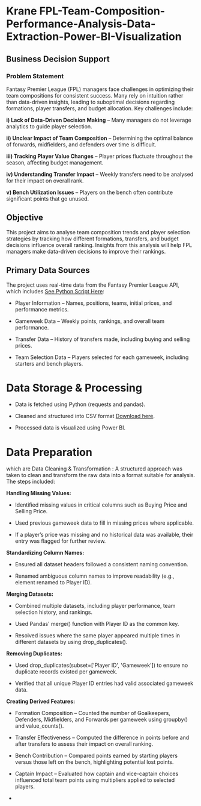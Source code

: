 # Krane FPL-Team-Composition-Performance-Analysis-Data-Extraction-Power-BI-Visualization


## Business Decision Support

### Problem Statement

Fantasy Premier League (FPL) managers face challenges in optimizing their team compositions for consistent success. Many rely on intuition rather than data-driven insights, leading to suboptimal decisions regarding formations, player transfers, and budget allocation. Key challenges include:

**i) Lack of Data-Driven Decision Making** – Many managers do not leverage analytics to guide player selection.

**ii) Unclear Impact of Team Composition** – Determining the optimal balance of forwards, midfielders, and defenders over time is difficult.

**iii) Tracking Player Value Changes** – Player prices fluctuate throughout the season, affecting budget management.

**iv) Understanding Transfer Impact** – Weekly transfers need to be analysed for their impact on overall rank.

**v) Bench Utilization Issues** – Players on the bench often contribute significant points that go unused.

## Objective

This project aims to analyse team composition trends and player selection strategies by tracking how different formations, transfers, and budget decisions influence overall ranking. Insights from this analysis will help FPL managers make data-driven decisions to improve their rankings.

## Primary Data Sources

The project uses real-time data from the Fantasy Premier League API, which includes [See Python Script Here](https://github.com/Kolexx/Kolexx-FPL-Team-Composition-Performance-Analysis-Data-Extraction-Power-BI-Visualization/blob/main/scripts/FPL.ipynb):

- Player Information – Names, positions, teams, initial prices, and performance metrics.

- Gameweek Data – Weekly points, rankings, and overall team performance.

- Transfer Data – History of transfers made, including buying and selling prices.

- Team Selection Data – Players selected for each gameweek, including starters and bench players.

# Data Storage & Processing

- Data is fetched using Python (requests and pandas).

- Cleaned and structured into CSV format [Download here](https://github.com/Kolexx/Kolexx-FPL-Team-Composition-Performance-Analysis-Data-Extraction-Power-BI-Visualization/blob/main/data/FPL_Team_Analysis.csv).

- Processed data is visualized using Power BI.

# Data Preparation

which are Data Cleaning & Transformation : A structured approach was taken to clean and transform the raw data into a format suitable for analysis. The steps included:

**Handling Missing Values:**

- Identified missing values in critical columns such as Buying Price and Selling Price.

- Used previous gameweek data to fill in missing prices where applicable.

- If a player’s price was missing and no historical data was available, their entry was flagged for further review.

**Standardizing Column Names:**

- Ensured all dataset headers followed a consistent naming convention.

- Renamed ambiguous column names to improve readability (e.g., element renamed to Player ID).

**Merging Datasets:**

- Combined multiple datasets, including player performance, team selection history, and rankings.

- Used Pandas' merge() function with Player ID as the common key.

- Resolved issues where the same player appeared multiple times in different datasets by using drop_duplicates().

**Removing Duplicates:**

- Used drop_duplicates(subset=['Player ID', 'Gameweek']) to ensure no duplicate records existed per gameweek.

- Verified that all unique Player ID entries had valid associated gameweek data.

**Creating Derived Features:**

- Formation Composition – Counted the number of Goalkeepers, Defenders, Midfielders, and Forwards per gameweek using groupby() and value_counts().

- Transfer Effectiveness – Computed the difference in points before and after transfers to assess their impact on overall ranking.

- Bench Contribution – Compared points earned by starting players versus those left on the bench, highlighting potential lost points.

- Captain Impact – Evaluated how captain and vice-captain choices influenced total team points using multipliers applied to selected players.
- 










